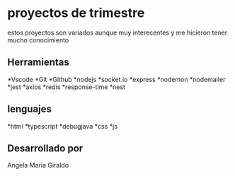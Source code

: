 # proyectos de trimestre
estos proyectos son variados aunque muy interecentes y me hicieron tener mucho conocimiento

## Herramientas
*Vscode
*Git
*Github
*nodejs
*socket.io
*express
*nodemon
*nodemailer
*jest
*axios
*redis
*response-time
*nest

## lenguajes 
*html
*typescript
*debugjava
*css
*js

## Desarrollado por
Angela Maria Giraldo 